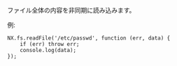 ファイル全体の内容を非同期に読み込みます。

<div class="long">
例:

    NX.fs.readFile('/etc/passwd', function (err, data) {
        if (err) throw err;
        console.log(data);
    });

